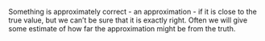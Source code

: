 Something is approximately correct - an approximation - if it is close
to the true value, but we can’t be sure that it is exactly right. Often
we will give some estimate of how far the approximation might be from
the truth.

